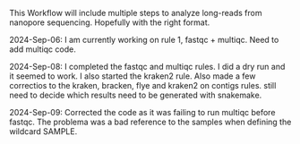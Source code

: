 This Workflow will include multiple steps to analyze long-reads from nanopore sequencing. Hopefully with the right format.

2024-Sep-06: I am currently working on rule 1, fastqc + multiqc. Need to add multiqc code.

2024-Sep-08: I completed the fastqc and multiqc rules. I did a dry run and it seemed to work. I also started the kraken2 rule. Also made a few correctios to the kraken, bracken, flye and kraken2 on contigs rules. still need to decide which results need to be generated with snakemake. 

2024-Sep-09: Corrected the code as it was failing to run multiqc before fastqc. The problema was a bad reference to the samples when defining the wildcard SAMPLE. 


